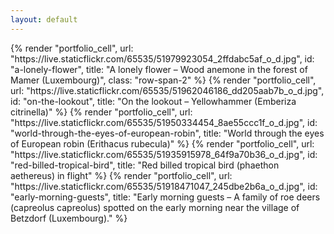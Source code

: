 ```yaml
---
layout: default
---
```


<div class="mx-auto">
  <div class="grid grid-cols-1 gap-1 lg:grid-cols-2 2xl:grid-cols-3">
    {% render "portfolio_cell", url: "https://live.staticflickr.com/65535/51979923054_2ffdabc5af_o_d.jpg", id: "a-lonely-flower", title: "A lonely flower &ndash; Wood anemone in the forest of Mamer (Luxembourg)", class: "row-span-2" %}
    {% render "portfolio_cell", url: "https://live.staticflickr.com/65535/51962046186_dd205aab7b_o_d.jpg", id: "on-the-lookout", title: "On the lookout &ndash; Yellowhammer (Emberiza citrinella)" %}
    {% render "portfolio_cell", url: "https://live.staticflickr.com/65535/51950334454_8ae55ccc1f_o_d.jpg", id: "world-through-the-eyes-of-european-robin", title: "World through the eyes of European robin (Erithacus rubecula)" %}
    {% render "portfolio_cell", url: "https://live.staticflickr.com/65535/51935915978_64f9a70b36_o_d.jpg", id: "red-billed-tropical-bird", title: "Red billed tropical bird (phaethon aethereus) in flight" %}
    {% render "portfolio_cell", url: "https://live.staticflickr.com/65535/51918471047_245dbe2b6a_o_d.jpg", id: "early-morning-guests", title: "Early morning guests &ndash; A family of roe deers (capreolus capreolus) spotted on the early morning near the village of Betzdorf (Luxembourg)." %}
  </div>
</div>

